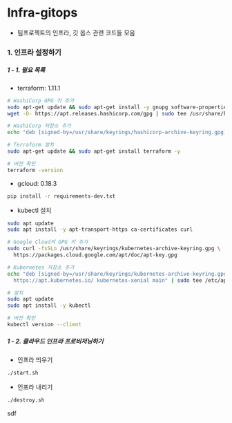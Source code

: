 # Infra-gitops

- 팀프로젝트의 인프라, 깃 옵스 관련 코드들 모음


### 1. 인프라 설정하기

##### 1 - 1. 필요 목록

- terraform: 1.11.1

```sh
# HashiCorp GPG 키 추가
sudo apt-get update && sudo apt-get install -y gnupg software-properties-common
wget -O- https://apt.releases.hashicorp.com/gpg | sudo tee /usr/share/keyrings/hashicorp-archive-keyring.gpg

# HashiCorp 저장소 추가
echo "deb [signed-by=/usr/share/keyrings/hashicorp-archive-keyring.gpg] https://apt.releases.hashicorp.com $(lsb_release -cs) main" | sudo tee /etc/apt/sources.list.d/hashicorp.list

# Terraform 설치
sudo apt-get update && sudo apt-get install terraform -y

# 버전 확인
terraform -version
```

- gcloud: 0.18.3

```sh
pip install -r requirements-dev.txt
```

- kubectl 설치

```sh
sudo apt update
sudo apt install -y apt-transport-https ca-certificates curl

# Google Cloud의 GPG 키 추가
sudo curl -fsSLo /usr/share/keyrings/kubernetes-archive-keyring.gpg \
  https://packages.cloud.google.com/apt/doc/apt-key.gpg

# Kubernetes 저장소 추가
echo "deb [signed-by=/usr/share/keyrings/kubernetes-archive-keyring.gpg] \
  https://apt.kubernetes.io/ kubernetes-xenial main" | sudo tee /etc/apt/sources.list.d/kubernetes.list

# 설치
sudo apt update
sudo apt install -y kubectl

# 버전 확인
kubectl version --client
```


##### 1 - 2. 클라우드 인프라 프로비저닝하기

- 인프라 띄우기

```sh
./start.sh
```

- 인프라 내리기

```sh
./destroy.sh
```

sdf

